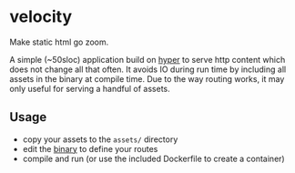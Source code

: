 # velocity
Make static html go zoom.

A simple (~50sloc) application build on [hyper](https://hyper.rs/) to serve http content which does not change all that often.
It avoids IO during run time by including all assets in the binary at compile time.
Due to the way routing works, it may only useful for serving a handful of assets.

## Usage
- copy your assets to the `assets/` directory
- edit the [binary](velocity/src/main.rs) to define your routes
- compile and run (or use the included Dockerfile to create a container)
